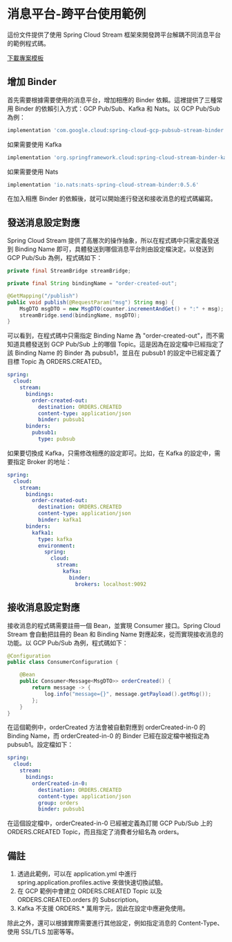 # 消息平台-跨平台使用範例

這份文件提供了使用 Spring Cloud Stream 框架來開發跨平台解耦不同消息平台的範例程式碼。  

[下載專案模板](https://start.spring.io/#!type=gradle-project&language=java&platformVersion=3.0.4&packaging=jar&jvmVersion=17&groupId=com.example&artifactId=cloud-stream-demo&name=cloud-stream-demo&description=Spring%20Cloud%20Stream%20Demo&packageName=com.example.demo&dependencies=lombok,devtools,web,cloud-stream,cloud-gcp)  

## 增加 Binder

首先需要根據需要使用的消息平台，增加相應的 Binder 依賴。這裡提供了三種常用 Binder 的依賴引入方式：GCP Pub/Sub、Kafka 和 Nats。以 GCP Pub/Sub 為例：

``` groovy
implementation 'com.google.cloud:spring-cloud-gcp-pubsub-stream-binder'  
```

如果需要使用 Kafka

``` groovy
implementation 'org.springframework.cloud:spring-cloud-stream-binder-kafka'  
```

如果需要使用 Nats

``` groovy
implementation 'io.nats:nats-spring-cloud-stream-binder:0.5.6'  
```

在加入相應 Binder 的依賴後，就可以開始進行發送和接收消息的程式碼編寫。

## 發送消息設定對應

Spring Cloud Stream 提供了高層次的操作抽象，所以在程式碼中只需定義發送到 Binding Name 即可，具體發送到哪個消息平台則由設定檔決定。以發送到 GCP Pub/Sub 為例，程式碼如下：

``` java
private final StreamBridge streamBridge;

private final String bindingName = "order-created-out";

@GetMapping("/publish")
public void publish(@RequestParam("msg") String msg) {
    MsgDTO msgDTO = new MsgDTO(counter.incrementAndGet() + ":" + msg);
    streamBridge.send(bindingName, msgDTO);
}

```

可以看到，在程式碼中只需指定 Binding Name 為 "order-created-out"，而不需知道具體發送到 GCP Pub/Sub 上的哪個 Topic。這是因為在設定檔中已經指定了該 Binding Name 的 Binder 為 pubsub1，並且在 pubsub1 的設定中已經定義了目標 Topic 為 ORDERS.CREATED。

``` yaml
spring:
  cloud:
    stream:
      bindings:
        order-created-out:
          destination: ORDERS.CREATED
          content-type: application/json
          binder: pubsub1
      binders:
        pubsub1:
          type: pubsub
```

如果要切換成 Kafka，只需修改相應的設定即可。比如，在 Kafka 的設定中，需要指定 Broker 的地址：

``` yaml
spring:
  cloud:
    stream:
      bindings:
        order-created-out:
          destination: ORDERS.CREATED
          content-type: application/json
          binder: kafka1
      binders:
        kafka1:
          type: kafka
          environment:
            spring:
              cloud:
                stream:
                  kafka:
                    binder:
                      brokers: localhost:9092
```

## 接收消息設定對應

接收消息的程式碼需要註冊一個 Bean，並實現 Consumer 接口。Spring Cloud Stream 會自動把註冊的 Bean 和 Binding Name 對應起來，從而實現接收消息的功能。以 GCP Pub/Sub 為例，程式碼如下：

``` java
@Configuration
public class ConsumerConfiguration {

    @Bean
    public Consumer<Message<MsgDTO>> orderCreated() {
        return message -> {
            log.info("message={}", message.getPayload().getMsg());
        };
    }
}
```

在這個範例中，orderCreated 方法會被自動對應到 orderCreated-in-0 的 Binding Name，而 orderCreated-in-0 的 Binder 已經在設定檔中被指定為 pubsub1。設定檔如下：

``` yaml
spring:
  cloud:
    stream:
      bindings:
        orderCreated-in-0:
          destination: ORDERS.CREATED
          content-type: application/json
          group: orders
          binder: pubsub1
```

在這個設定檔中，orderCreated-in-0 已經被定義為訂閱 GCP Pub/Sub 上的 ORDERS.CREATED Topic，而且指定了消費者分組名為 orders。

## 備註

1. 透過此範例，可以在 application.yml 中進行 spring.application.profiles.active 來做快速切換試驗。
2. 在 GCP 範例中會建立 ORDERS.CREATED Topic 以及 ORDERS.CREATED.orders 的 Subscription。
3. Kafka 不支援 ORDERS.* 萬用字元，因此在設定中應避免使用。

除此之外，還可以根據實際需要進行其他設定，例如指定消息的 Content-Type、使用 SSL/TLS 加密等等。
